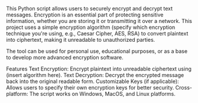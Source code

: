 This Python script allows users to securely encrypt and decrypt text messages. Encryption is an essential part of protecting sensitive information, whether you are storing it or transmitting it over a network. This project uses a simple encryption algorithm (specify which encryption technique you're using, e.g., Caesar Cipher, AES, RSA) to convert plaintext into ciphertext, making it unreadable to unauthorized parties.

The tool can be used for personal use, educational purposes, or as a base to develop more advanced encryption software.

Features
Text Encryption: Encrypt plaintext into unreadable ciphertext using (insert algorithm here).
Text Decryption: Decrypt the encrypted message back into the original readable form.
Customizable Keys (if applicable): Allows users to specify their own encryption keys for better security.
Cross-platform: The script works on Windows, MacOS, and Linux platforms.
